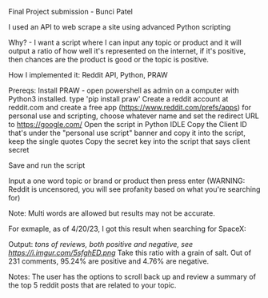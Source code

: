 Final Project submission - Bunci Patel 

I used an API to web scrape a site using advanced Python scripting 

Why? - I want a script where I can input any topic or product and it will output a ratio of how well it's represented on the internet, if it's positive, then chances are the product is good or the topic is positive. 

How I implemented it: Reddit API, Python, PRAW 

Prereqs: 
Install PRAW - open powershell as admin on a computer with Python3 installed. type 'pip install praw' 
Create a reddit account at reddit.com and create a free app (https://www.reddit.com/prefs/apps) for personal use and scripting, choose whatever name and set the redirect URL to https://google.com/
Open the script in Python IDLE 
Copy the Client ID that's under the "personal use script" banner and copy it into the script, keep the single quotes 
Copy the secret key into the script that says client secret 

Save and run the script 

Input a one word topic or brand or product then press enter (WARNING: Reddit is uncensored, you will see profanity based on what you're searching for) 

Note: Multi words are allowed but results may not be accurate. 

For exmaple, as of 4/20/23, I got this result when searching for SpaceX:

Output: 
*tons of reviews, both positive and negative, see https://i.imgur.com/5sfghED.png*
Take this ratio with a grain of salt. Out of 231 comments, 95.24% are positive and 4.76% are negative.

Notes: The user has the options to scroll back up and review a summary of the top 5 reddit posts that are related to your topic. 
